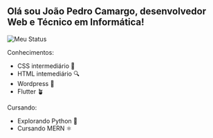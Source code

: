 ## Olá sou João Pedro Camargo, desenvolvedor Web e Técnico em Informática!

![Meu Status](https://github-readme-stats.vercel.app/api?username=Camargo-Joao&show_icons=true&theme=tokyonight)

Conhecimentos:
  - CSS intermediário 📘
  - HTML intemediário 🔍
  - Wordpress 📝
  - Flutter 🪴

  
Cursando:
  - Explorando Python 🐍
  - Cursando MERN ⚛️
